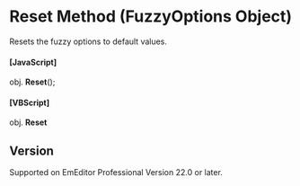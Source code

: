 # Reset Method (FuzzyOptions Object)

Resets the fuzzy options to default values.

#### \[JavaScript\]

obj. **Reset**();

#### \[VBScript\]

obj. **Reset**

## Version

Supported on EmEditor Professional Version 22.0 or later.